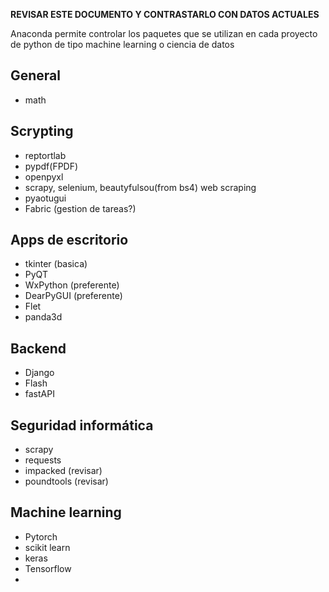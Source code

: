 **REVISAR ESTE DOCUMENTO Y CONTRASTARLO CON DATOS ACTUALES**

Anaconda permite controlar los paquetes que se utilizan en cada proyecto de python de tipo machine learning o ciencia de datos

## General
+ math

## Scrypting
+ reptortlab
+ pypdf(FPDF)
+ openpyxl
+ scrapy, selenium, beautyfulsou(from bs4) web scraping
+ pyaotugui
+ Fabric (gestion de tareas?)

## Apps de escritorio
+ tkinter (basica)
+ PyQT
+ WxPython (preferente)
+ DearPyGUI (preferente)
+ Flet
+ panda3d

## Backend
+ Django
+ Flash
+ fastAPI

## Seguridad informática
+ scrapy
+ requests
+ impacked (revisar)
+ poundtools (revisar)

## Machine learning
+ Pytorch
+ scikit learn
+ keras
+ Tensorflow
+ 